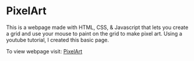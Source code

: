 # PixelArt
This is a webpage made with HTML, CSS, &amp; Javascript that lets you create a grid and use your mouse to paint on the grid to make pixel art.
Using a youtube tutorial, I created this basic page.

To view webpage visit: [PixelArt](https://classy-profiterole-869f34.netlify.app/)
